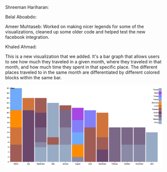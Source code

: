 Shreeman Hariharan:

Belal Aboabdo: 

Ameer Muhtaseb: Worked on making nicer legends for some of the visualizations, cleaned up some older code and helped test
the new facebook integration.

Khaled Ahmad: 


This is a new visualization that we added. It's a bar graph that allows users to see how much they traveled in a given 
month, where they traveled in that month, and how much time they spent in that specific place. The different places traveled
to in the same month are differentiated by different colored blocks within the same bar.

![alt tag](https://github.com/ameezus/cogs121/blob/master/bar.jpg)
